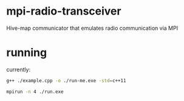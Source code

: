 # mpi-radio-transceiver
Hive-map communicator that emulates radio communication via MPI

# running

currently:

``` bash
g++ ./example.cpp -o ./run-me.exe -std=c++11

mpirun -n 4 ./run.exe
```
